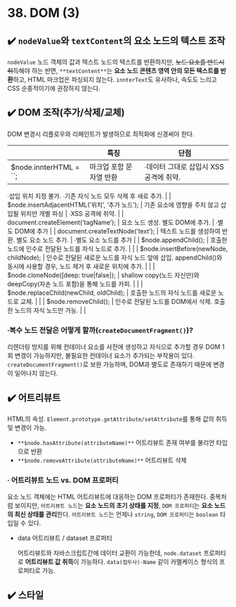 # 38. DOM (3)

## ✔️ `nodeValue`와 `textContent`의 요소 노드의 텍스트 조작

`nodeValue` 노드 객체의 값과 텍스트 노드의 텍스트를 반환하지만, ~~노드 요소를 반드시 취득~~해야 하는 반면, `**textContent**`는 **요소 노드 콘텐츠 영역 안의 모든 텍스트를 반환**하고, HTML 마크업은 파싱되지 않는다. `innterText`도 유사하나, 속도도 느리고 CSS 순종적이기에 권장하지 않는다. 

## ✔️ DOM 조작(추가/삭제/교체)

DOM 변경시 리플로우와 리페인트가 발생하므로 최적화에 신경써야 한다. 

|  | 특징 | 단점 |
| --- | --- | --- |
| $node.innterHTML = ``; | 마크업 포함 문자열 반환 | ∙데이터 그대로 삽입시 XSS 공격에 취약.
∙삽입 위치 지정 불가.
∙기존 자식 노드 모두 삭제 후 새로 추가. |
| $node.insertAdjacentHTML(’위치’, ‘추가 노드’); | 기존 요소에 영향을 주지 않고 삽입될 위치만 개별 파싱 | ∙XSS 공격에 취약. |
| document.createElement(’tagName’); | 요소 노드 생성.
별도 DOM에 추가. | ∙별도 DOM에 추가 |
| document.createTextNode(’text’); | 텍스트 노드를 생성하여 반환.
별도 요소 노드 추가. | ∙별도 요소 노드를 추가 |
| $node.appendChild(); | 호출한 노드에 인수로 전달된 노드를 자식 노드로 추가. |  |
| $node.insertBefore(newNode, childNode); | 인수로 전달된 새로운 노드를 자식 노드 앞에 삽입. 
appendChild()와 동시에 사용할 경우, 노드 제거 후 새로운 위치에 추가. |  |
| $node.cloneNode([deep: true|false]); | shallow copy(노드 자신만)와 deepCopy(자손 노드 포함)을 통해 노드를 카피. |  |
| $node.replaceChild(newChild, oldChild); | 호출한 노드의 자식 노드를 새로운 노드로 교체. |  |
| $node.removeChild(); | 인수로 전달된 노드를 DOM에서 삭제. 호출한 노드의 자식 노드만 가능. |  |

### ∙복수 노드 전달은 어떻게 할까(`createDocumentFragment()`)?

리렌더링 방지를 위해 컨테이너 요소를 사전에 생성하고 자식으로 추가할 경우 DOM 1회 변경이 가능하지만, 불필요한 컨테이너 요소가 추가되는 부작용이 있다. `createDocumentFragment()`로 보완 가능하며, DOM과 별도로 존재하기 때문에 변경이 일어나지 않는다. 

## ✔️ 어트리뷰트

HTML의 속성. `Element.prototype.getAttribute/setAttribute`를 통해 값의 취득 및 변경이 가능.

- `**$node.hasAttribute(attributeName)**` 어트리뷰트 존재 여부를 불리언 타입으로 반환
- `**$node.removeAttribute(attributeName)**` 어트리뷰트 삭제

### ∙ 어트리뷰트 노드 vs. DOM 프로퍼티

요소 노드 객체에는 HTML 어트리뷰트에 대응하는 DOM 프로퍼티가 존재한다. 중복처럼 보이지만,  `어트리뷰트 노드`는 **요소 노드의 초기 상태를 지정**, `DOM 프로퍼티`는 **요소 노드의 최신 상태를 관리**한다. `어트리뷰트 노드`는 언제나 `string`, `DOM 프로퍼티`는 `boolean` 타입일 수 있다.

- data 어트리뷰트 / dataset 프로퍼티
    
    어트리뷰트와 자바스크립트간에 데이터 교환이 가능한데, `node.dataset` 프로퍼티로 **어트리뷰트 값 취득**이 가능하다. `data(접두사)-Name` 같이 카멜케이스 형식의 프로퍼티로 가능.
    

## ✔️ 스타일